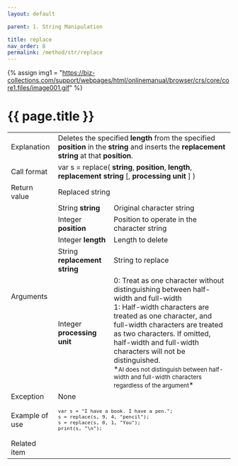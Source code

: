 ```yaml
---
layout: default

parent: 1. String Manipulation

title: replace
nav_order: 8
permalink: /method/str/replace
---
```

{% assign img1 = "https://biz-collections.com/support/webpages/html/onlinemanual/browser/crs/core/core1.files/image001.gif" %}


# {{ page.title }}

<table>
  <tr>
    <td>Explanation</td>
    <td colspan="2">Deletes the specified <b>length</b> from the specified <b>position</b> in the <b>string</b> and inserts the <b>replacement string</b> at that <b>position</b>.</td>
  </tr>
  <tr>
    <td>Call format</td>
    <td colspan="2">var s = replace( <b>string</b>, <b>position</b>, <b>length</b>, <b>replacement string</b> [, <b>processing unit</b> ] )</td>
  </tr>
  <tr>
    <td>Return value</td>
    <td colspan="2">Replaced string</td>
  </tr>  
  <tr>
    <td rowspan="5">Arguments</td>
    <td>String <b>string</b></td>
    <td>Original character string</td>
  </tr>
  <tr>
    <td>Integer <b>position</b></td>
    <td>Position to operate in the character string</td>
  </tr>
  <tr>
    <td>Integer <b>length</b></td>
    <td>Length to delete</td>
  </tr>
  <tr>
    <td>String <b>replacement string</b></td>
    <td>String to replace</td>
  </tr>
  <tr>
    <td>Integer <b>processing unit</b></td>
    <td>0:  Treat as one character without distinguishing between half-width and full-width<br>1:   Half-width characters are treated as one character, and full-width characters are treated as two characters.  If omitted, half-width and full-width characters will not be distinguished.<br> *<small>AI does not distinguish between half-width and full-width characters regardless of the argument</small>*</td>
  </tr>
  <tr>
    <td>Exception</td>
    <td colspan="2">None</td>
  </tr>
  <tr>
    <td>Example of use</td>
    <td colspan="2"><code><pre>var s = "I have a book. I have a pen.";
s = replace(s, 9, 4, "pencil");
s = replace(s, 0, 1, "You");
print(s, "\n");</pre></code></td>
  </tr>
  <tr>
    <td>Related item</td>
    <td colspan="2"></td>
  </tr>
</table>

